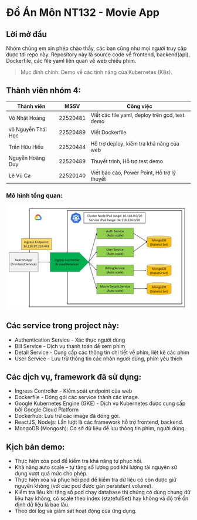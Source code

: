 # Đồ Án Môn NT132 - Movie App
## Lời mở đầu
Nhóm chúng em xin phép chào thầy, các bạn cũng như mọi người truy cập được tới repo này.
Repository này là source code về frontend, backend(api), Dockerfile, các file yaml liên quan về web chiếu phim.
>Mục đính chính: Demo về các tính năng của Kubernetes (K8s).

## Thành viên nhóm 4: 

| Thành viên         | MSSV     | Công việc                                     |
| ------------------ | -------- | ----------------------------------------------|
| Võ Nhật Hoàng      | 22520481 | Viết các file yaml, deploy trên gcd, test demo|
| võ Nguyễn Thái Học | 22520489 | Viết Dockerfile                               |
| Trần Hữu Hiếu      | 22520444 | Hỗ trợ deploy, kiểm tra khả năng của web      |
| Nguyễn Hoàng Duy   | 22520489 | Thuyết trình, Hỗ trợ test demo                |
| Lê Vũ Ca           | 22520140 | Viết báo cáo, Power Point, Hỗ trợ lý thuyết   |


### Mô hình tổng quan:
![Architecture](./HinhAnhMoHinh.jpg)

## Các service trong project này:
- Authentication Service - Xác thực người dùng
- Bill Service - Dịch vụ thanh toán để xem phim
- Detail Service - Cung cấp các thông tin chi tiết về phim, liệt kê các phim
- User Service - Lưu trữ thông tin các nhân người dùng, phim yêu thích


## Các dịch vụ, framework đã sử dụng:
- Ingress Controller - Kiểm soát endpoint của web
- Dockerfile - Dóng gói các service thành các image.
- Google Kubernetes Engine (GKE) - Dịch vụ Kubernetes được cung cấp bởi Google Cloud Platform
- Dockerhub: Lưu trữ các image đã đóng gói.
- ReactJS, Nodejs: Lần lượt là các framework hỗ trợ frontend, backend.
- MongoDB (Mongosh): Cơ sở dữ liệu để lưu thông tin phim, người dùng.

## Kịch bản demo:
- Thực hiện xóa pod để kiểm tra khả năng tự phục hồi.
- Khả năng auto scale – tự tăng số lượng pod khi lượng tài nguyên sử dụng vượt quá mức cho phép.
- Thực hiện xóa và phục hồi pod để kiểm tra dữ liệu có còn được giữ nguyên không (với các pod được gán persistent volume).
- Kiểm tra liệu khi tăng số pod chạy database thì chúng có dùng chung dữ liệu hay không, có scale theo index (statefulSet) hay không và độ trễ ổn định dữ liệu là bao lâu.
- Theo dõi log và giám sát hoạt động của ứng dụng.
